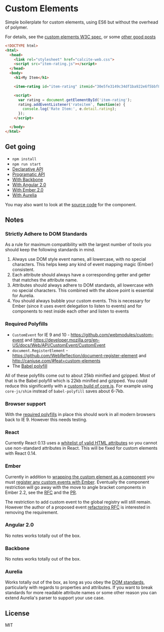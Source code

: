 # Custom Elements

Simple boilerplate for custom elements, using ES6 but without the overhead of polymer.

For details, see the [custom elements W3C spec](http://w3c.github.io/webcomponents/spec/custom/), or some [other good posts](http://h3manth.com/new/blog/2015/custom-elements-with-es6/)

```html
<!DOCTYPE html>
<html>
  <head>
    <link rel="stylesheet" href="calcite-web.css">
    <script src="item-rating.js"></script>
  </head>
  <body>
    <h1>My Item</h1>

    <item-rating id="item-rating" itemid="30e5fe3149c34df1ba922e6f5bbf808f" numratings="5" rating="4.25">

    <script>
      var rating = document.getElementById('item-rating');
      rating.addEventListener('rateitem', function(e) {
        console.log('Rate Item:', e.detail.rating);
      });
    </script>

  </body>
</html>
```

## Get going

- `npm install`
- `npm run start`
- [Declarative API](examples/declarative.html)
- [Programatic API](examples/programatic.html)
- [With Backbone](examples/backbone-app/index.html)
- [With Angular 2.0](examples/angular-app/app.ts)
- [With Ember 2.0](examples/ember-app/app/components/item-rating.js)
- [With Aurelia](examples/aurelia-app/src)

You may also want to look at the [source code](src/item-rating.js) for the component.

## Notes

### Strictly Adhere to DOM Standards

As a rule for maximum compatibility with the largest number of tools you should keep the following standards in mind.

1. Always use DOM style event names, all lowercase, with no special characters. This helps keep any kind of event mapping magic (Ember) consistent.
2. Each attribute should always have a corresponding getter and getter that matches the attribute name.
3. Attributes should always adhere to DOM standards, all lowercase with no special characters. This combined with the above point is essential for Aurelia.
4. You should always bubble your custom events. This is necessary for Ember (since it uses event delegation to listen to events) and for components to nest inside each other and listen to events

### Required Polyfills

* `CustomEvent` for IE 9 and 10 - https://github.com/webmodules/custom-event and https://developer.mozilla.org/en-US/docs/Web/API/CustomEvent/CustomEvent
* `document.RegisterElement` - https://github.com/WebReflection/document-register-element and http://caniuse.com/#feat=custom-elements
* The [Babel polyfill](http://babeljs.io/docs/usage/polyfill/)

All of these polyfills come out to about 25kb minified and gzipped. Most of that is the Babel polyfill which is 22kb minified and gzipped. You could reduce this significantly with a [custom build of core.js](https://github.com/zloirock/core-js#custom-build). For example using `core-js/shim` instead of `babel-polyfill` saves about 6-7kb.

### Browser support

With the [required polyfills](#required-pollyfills) in place this should work in all modern browsers back to IE 9. However this needs testing.

### React

Currently React 0.13 uses a [whitelist of valid HTML attributes](https://github.com/facebook/react/issues/140) so you cannot use non-standard attributes in React. This will be fixed for custom elements with React 0.14.

### Ember

Currently in addition to [wrapping the custom element as a component](examples/ember-app/app/components/item-rating.js) you must [register any custom events with Ember](examples/ember-app/config/environment.js#L16-L23). Eventually the component restriction will go away with the move to angle bracket components in Ember 2.2, see the [RFC](https://github.com/emberjs/rfcs/pull/60) and the [PR](https://github.com/emberjs/ember.js/pull/12011).

The restriction to add custom event to the global registry will still remain. However the author of a proposed event [refactoring RFC](https://github.com/emberjs/rfcs/pull/86) is interested in removing the requirement.

### Angular 2.0

No notes works totally out of the box.

### Backbone

No notes works totally out of the box.

### Aurelia

Works totally out of the box, as long as you obey the [DOM standards](#strictly-adhere-to-dom-standards), particularly with regards to properties and attributes. If you want to break standards for more readable attribute names or some other reason you can extend Aurelia's parser to support your use case.

## License

MIT
